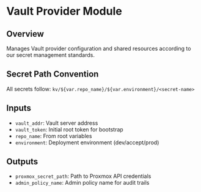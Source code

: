 # Vault Provider Module

## Overview
Manages Vault provider configuration and shared resources according to our secret management standards.

## Secret Path Convention
All secrets follow: `kv/${var.repo_name}/${var.environment}/<secret-name>`

## Inputs
- `vault_addr`: Vault server address
- `vault_token`: Initial root token for bootstrap
- `repo_name`: From root variables
- `environment`: Deployment environment (dev/accept/prod)

## Outputs
- `proxmox_secret_path`: Path to Proxmox API credentials
- `admin_policy_name`: Admin policy name for audit trails